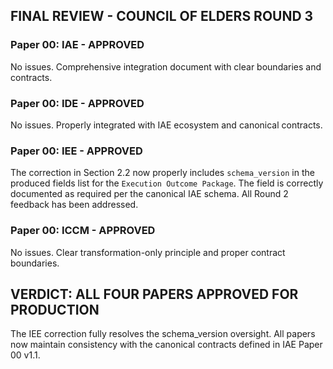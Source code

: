 ## FINAL REVIEW - COUNCIL OF ELDERS ROUND 3

### Paper 00: IAE - **APPROVED**
No issues. Comprehensive integration document with clear boundaries and contracts.

### Paper 00: IDE - **APPROVED**  
No issues. Properly integrated with IAE ecosystem and canonical contracts.

### Paper 00: IEE - **APPROVED**
The correction in Section 2.2 now properly includes `schema_version` in the produced fields list for the `Execution Outcome Package`. The field is correctly documented as required per the canonical IAE schema. All Round 2 feedback has been addressed.

### Paper 00: ICCM - **APPROVED**
No issues. Clear transformation-only principle and proper contract boundaries.

## VERDICT: ALL FOUR PAPERS APPROVED FOR PRODUCTION

The IEE correction fully resolves the schema_version oversight. All papers now maintain consistency with the canonical contracts defined in IAE Paper 00 v1.1.